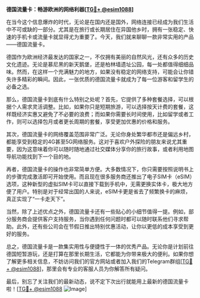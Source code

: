 **德国流量卡：畅游欧洲的网络利器[[TG💪+ @esim1088](https://t.me/s/esim1088)]**

在当今这个信息爆炸的时代，无论是在国内还是国外，网络连接已经成为我们生活中不可或缺的一部分。尤其是在旅行或长期居住在异国他乡时，拥有一张稳定、快速的手机卡或流量卡就显得尤为重要了。今天，我们就来聊聊一款非常实用的产品——德国流量卡。

德国作为欧洲经济最发达的国家之一，不仅拥有美丽的自然风光，还有众多的历史文化遗迹。无论是慕尼黑的新天鹅堡，还是柏林墙遗址公园，每一处都值得细细品味。然而，在这样一个充满魅力的地方，如果没有稳定的网络支持，可能会让你错失许多精彩的瞬间。因此，一张优质的德国流量卡就成为了每一位游客和留学生的必备之选。

那么，德国流量卡到底有什么特别之处呢？首先，它提供了多种套餐选择，可以根据个人需求灵活调整。比如，如果你只是短期旅游，可以选择按天计费的套餐，这样既经济实惠又避免了不必要的浪费；而如果你需要长时间使用，比如留学或者工作，则可以选择包月或者更长周期的套餐，享受更加优惠的价格和服务。

其次，德国流量卡的网络覆盖范围非常广泛。无论你身处繁华都市还是偏远乡村，都能享受到稳定的4G甚至5G网络服务。这对于喜欢户外探险的朋友来说尤其重要，因为这意味着你可以随时随地通过社交媒体分享你的旅行故事，或者利用地图导航功能找到下一个目的地。

再者，德国流量卡的操作也非常简单方便。大多数情况下，你只需要按照说明书上的步骤完成激活即可开始使用。而且现在很多服务商还推出了电子SIM卡（eSIM）选项，这种新型的虚拟SIM卡可以直接下载到手机中，无需更换实体卡，极大地方便了用户。特别是对于经常出国的人来说，eSIM卡更是省去了频繁换卡的麻烦，真正实现了“一卡走天下”。

当然，除了上述优点之外，德国流量卡还有一些贴心的小细节值得一提。例如，部分服务商会提供客户支持服务，当你遇到任何问题时都可以随时联系他们寻求帮助。此外，还有些公司会在节假日推出特别优惠活动，让你以更低的成本享受到更好的服务。

总之，德国流量卡是一款集实用性与便捷性于一体的优秀产品。无论你是计划前往德国短暂游玩，还是打算在那里长期生活，它都能为你带来极大的便利。如果你想了解更多相关信息，不妨访问我们的官方网站或者加入我们的Telegram群组[[TG💪+ @esim1088](https://t.me/s/esim1088)]，那里会有专业的客服人员为你解答所有疑问。

最后，别忘了关注我们的最新动态，说不定下次出行就能用上最新的德国流量卡啦！[[TG💪+ @esim1088](https://t.me/s/esim1088) ![Image](https://i.postimg.cc/4NQfJmqS/Snipaste-2025-05-13-00-14-12.png)]